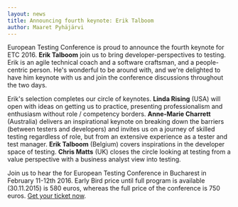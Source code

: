 ```yaml
---
layout: news
title: Announcing fourth keynote: Erik Talboom
author: Maaret Pyhäjärvi
---
```



European Testing Conference is proud to announce the fourth keynote for ETC 2016. **Erik Talboom** join us to bring developer-perspectives to testing. Erik is an agile technical coach and a software craftsman, and a people-centric person. He's wonderful to be around with, and we're delighted to have him keynote with us and join the conference discussions throughout the two days.

Erik's selection completes our circle of keynotes. **Linda Rising** (USA) will open with ideas on getting us to practice, presenting professionalism and enthusiasm without role / competency borders. **Anne-Marie Charrett** (Australia) delivers an inspirational keynote on breaking down the barriers (between testers and developers) and invites us on a journey of skilled testing regardless of role, but from an extensive experience as a tester and test manager. **Erik Talboom** (Belgium) covers inspirations in the developer space of testing. **Chris Matts** (UK) closes the circle looking at testing from a value perspective with a business analyst view into testing.   

Join us to hear the for European Testing Conference in Bucharest in February 11-12th 2016.  Early Bird price until full program is available (30.11.2015) is 580 euros, whereas the full price of the conference is 750 euros. [Get your ticket now](https://holvi.com/shop/EuroTestingConf/product/307fb905d2067da1cf9c6a68c2e31e33/).
